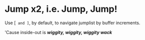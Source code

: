 # Jump x2, i.e. Jump, Jump!

Use [` and ]`, by default, to navigate jumplist by buffer increments.

'Cause inside-out is ***wiggity, wiggity, wiggity wack***
